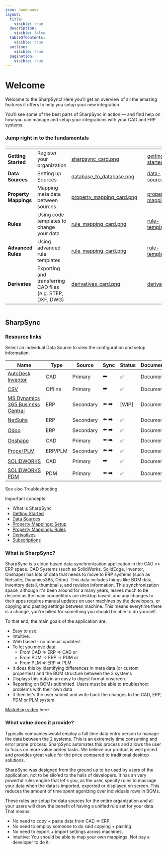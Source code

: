 ```yaml
---
icon: hand-wave
layout:
  title:
    visible: true
  description:
    visible: false
  tableOfContents:
    visible: true
  outline:
    visible: true
  pagination:
    visible: true
---
```


# Welcome

Welcome to the SharpSync! Here you'll get an overview of all the amazing features it offers to help you setup your new integration.

You'll see some of the best parts of SharpSync in action — and find help on how you can manage and setup your integrations with your CAD and ERP systems.

### Jump right in to the fundamentals

<table data-view="cards"><thead><tr><th></th><th></th><th data-hidden data-card-cover data-type="files"></th><th data-hidden></th><th data-hidden data-card-target data-type="content-ref"></th></tr></thead><tbody><tr><td><strong>Getting Started</strong></td><td>Register your organization</td><td><a href=".gitbook/assets/sharpsync_card.png">sharpsync_card.png</a></td><td></td><td><a href="fundamentals/getting-started/">getting-started</a></td></tr><tr><td><strong>Data Sources</strong></td><td>Setting up Sources</td><td><a href=".gitbook/assets/database_to_database.png">database_to_database.png</a></td><td></td><td><a href="fundamentals/data-sources.md">data-sources.md</a></td></tr><tr><td><strong>Property Mappings</strong></td><td>Mapping meta data between sources</td><td><a href=".gitbook/assets/property_mapping_card.png">property_mapping_card.png</a></td><td></td><td><a href="fundamentals/property-mappings.md">property-mappings.md</a></td></tr><tr><td><strong>Rules</strong></td><td>Using code templates to change your data</td><td><a href=".gitbook/assets/rule_mapping_card.png">rule_mapping_card.png</a></td><td></td><td><a href="fundamentals/rule-templates.md">rule-templates.md</a></td></tr><tr><td><strong>Advanced Rules</strong></td><td>Using advanced rule templates</td><td><a href=".gitbook/assets/rule_mapping_card.png">rule_mapping_card.png</a></td><td></td><td><a href="property-mappings/rule-templates/">rule-templates</a></td></tr><tr><td><strong>Derivates</strong></td><td>Exporting and transferring CAD files (e.g. STEP, DXF, DWG)</td><td><a href=".gitbook/assets/derivatives_card.png">derivatives_card.png</a></td><td></td><td><a href="advanced/derivatives.md">derivatives.md</a></td></tr></tbody></table>



<figure><img src="https://sharpsync.net/wp-content/uploads/2024/01/SharpSync_Home_Banner-1200x313.png" alt=""><figcaption></figcaption></figure>

## SharpSync

### Resource links

Select an individual Data Source to view the configuration and setup information.

<table data-full-width="false"><thead><tr><th width="317">Name</th><th width="108">Type</th><th width="119">Source</th><th>Sync</th><th>Status</th><th data-hidden>Documentation</th></tr></thead><tbody><tr><td><a href="data-sources/autodesk-inventor.md">AutoDesk Inventor</a></td><td>CAD</td><td>Primary</td><td>➡️</td><td><span data-gb-custom-inline data-tag="emoji" data-code="2705">✅</span></td><td>Documentation</td></tr><tr><td><a href="data-sources/editor/">CSV</a></td><td>Offline</td><td>Primary</td><td>➡️</td><td><span data-gb-custom-inline data-tag="emoji" data-code="2705">✅</span></td><td>Documentation</td></tr><tr><td><a href="data-sources/ms-dynamics-365-business-central/">MS Dynamics 365 Business Central</a></td><td>ERP</td><td>Secondary</td><td>⬅️ ➡️️</td><td>[WIP]</td><td>Documentation</td></tr><tr><td><a href="data-sources/netsuite/">NetSuite</a></td><td>ERP</td><td>Secondary</td><td>⬅️ ➡️️</td><td><span data-gb-custom-inline data-tag="emoji" data-code="2705">✅</span></td><td>Documentation</td></tr><tr><td><a href="data-sources/odoo/">Odoo</a></td><td>ERP</td><td>Secondary</td><td>⬅️ ➡️️</td><td><span data-gb-custom-inline data-tag="emoji" data-code="2705">✅</span></td><td>Documentation</td></tr><tr><td><a href="data-sources/onshape/">Onshape</a></td><td>CAD</td><td>Primary</td><td>⬅️ ➡️️</td><td><span data-gb-custom-inline data-tag="emoji" data-code="2705">✅</span></td><td>Documentation</td></tr><tr><td><a href="data-sources/propel-plm/">Propel PLM</a></td><td>ERP/PLM</td><td>Secondary</td><td>⬅️ ➡️️</td><td><span data-gb-custom-inline data-tag="emoji" data-code="2705">✅</span></td><td>Documentation</td></tr><tr><td><a href="data-sources/solidworks.md">SOLIDWORKS</a></td><td>CAD</td><td>Primary</td><td>➡️</td><td><span data-gb-custom-inline data-tag="emoji" data-code="2705">✅</span></td><td>Documentation</td></tr><tr><td><a href="data-sources/solidworks-pdm.md">SOLIDWORKS PDM</a></td><td>PDM</td><td>Primary</td><td>⬅️ ➡️️</td><td><span data-gb-custom-inline data-tag="emoji" data-code="2705">✅</span></td><td>Documentation</td></tr></tbody></table>

See also Troubleshooting

Important concepts:

* What is SharpSync
* [Getting Started](fundamentals/getting-started/)
* [Data Sources](fundamentals/data-sources.md)
* [Property Mappings: Setup](fundamentals/property-mappings.md)
* [Property Mappings: Rules](fundamentals/rule-templates.md)
* [Derivatives](advanced/derivatives.md)
* [Subscriptions](fundamentals/getting-started/subscription.md)

### What is SharpSync?

SharpSync is a cloud based data synchronization application in the CAD <> ERP space. CAD Systems (such as SolidWorks, SolidEdge, Inventor, Onshape) has lots of data that needs to move to ERP systems (such as Netsuite, Dynamics365, Odoo). This data includes things like BOM data, inventory detail, thumbnails, and revision information. This synchronization space, although it's been around for a many years, leaves much to be desired as the main competitors are desktop based, and any changes to their apps requires manual updates on user machines by the developers, or copying and pasting settings between machine. This means everytime there is a change, you're billed for something you should be able to do yourself.

To that end, the main goals of the application are:

* Easy to use.
* Intuitive.
* Web based - no manual updates!
* To let you move data:
  * From CAD => ERP => CAD or
  * From PDM => ERP => PDM or
  * From PLM => ERP => PLM
* It does this by identifying differences in meta data (or custom properties) and the BOM structure between the 2 systems
* Displays this data in an easy to digest format onscreen.
* Reporting on BOMs submitted. Users must be able to troubleshoot problems with their own data
* It then let's the user submit and write back the changes to the CAD, ERP, PDM or PLM system.

[Marketing video](https://sharpsync.net/wp-content/uploads/2024/06/SharpSync-Promo-1.mp4) here

### What value does it provide?

Typically companies would employ a full time data entry person to manage the data between the 2 systems. This is an extremely time consuming and error prone process. SharpSync automates this process and allows the user to focus on more value added tasks. We believe our product is well priced and provides great value for the price compared to traditional desktop solutions.

SharpSync was designed from the ground up to be used by users of the application, not to be silo'ed to the halls of developers. It has an very powerful rules engine that let's you, as the user, specify rules to massage your data when the data is imported, exported or displayed on screen. This reduces the amount of time spent agonizing over individuals rows in BOMs.

These rules are setup for data sources for the entire organization and all your users will draw the benefit of having a unified rule set for your data. That means:

* No need to copy + paste data from CAD => ERP.
* No need to employ someone to do said copying + pasting.
* No need to export + import settings across machines.
* Intuitive: You should be able to map your own mappings. Not pay a developer to do it.
